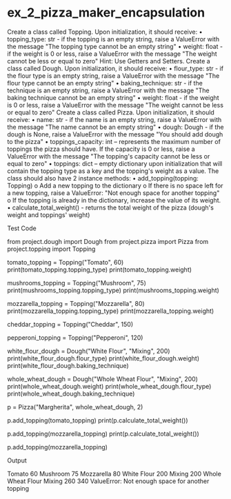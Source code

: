 # ex_2_pizza_maker_encapsulation
Create a class called Topping. Upon initialization, it should receive:
•	topping_type: str - if the topping is an empty string, raise a ValueError with the message "The topping type cannot be an empty string"
•	weight: float - if the weight is 0 or less, raise a ValueError with the message "The weight cannot be less or equal to zero"
Hint: Use Getters and Setters.
Create a class called Dough. Upon initialization, it should receive:
•	flour_type: str - if the flour type is an empty string, raise a ValueError with the message "The flour type cannot be an empty string"
•	baking_technique: str - if the technique is an empty string, raise a ValueError with the message "The baking technique cannot be an empty string"
•	weight: float - if the weight is 0 or less, raise a ValueError with the message "The weight cannot be less or equal to zero"
Create a class called Pizza. Upon initialization, it should receive:
•	name: str - if the name is an empty string, raise a ValueError with the message "The name cannot be an empty string"
•	dough: Dough - if the dough is None, raise a ValueError with the message "You should add dough to the pizza"
•	toppings_capacity: int – represents the maximum number of toppings the pizza should have. If the capacity is 0 or less, raise a ValueError with the message "The topping's capacity cannot be less or equal to zero"
•	toppings: dict – empty dictionary upon initialization that will contain the topping type as a key and the topping's weight as a value.
The class should also have 2 instance methods:
•	add_topping(topping: Topping) 
o	Add a new topping to the dictionary
o	If there is no space left for a new topping, raise a ValueError: "Not enough space for another topping"
o	If the topping is already in the dictionary, increase the value of its weight.
•	calculate_total_weight() - returns the total weight of the pizza (dough's weight and toppings' weight)


Test Code

from project.dough import Dough
from project.pizza import Pizza
from project.topping import Topping


tomato_topping = Topping("Tomato", 60)
print(tomato_topping.topping_type)
print(tomato_topping.weight)

mushrooms_topping = Topping("Mushroom", 75)
print(mushrooms_topping.topping_type)
print(mushrooms_topping.weight)

mozzarella_topping = Topping("Mozzarella", 80)
print(mozzarella_topping.topping_type)
print(mozzarella_topping.weight)

cheddar_topping = Topping("Cheddar", 150)

pepperoni_topping = Topping("Pepperoni", 120)

white_flour_dough = Dough("White Flour", "Mixing", 200)
print(white_flour_dough.flour_type)
print(white_flour_dough.weight)
print(white_flour_dough.baking_technique)

whole_wheat_dough = Dough("Whole Wheat Flour", "Mixing", 200)
print(whole_wheat_dough.weight)
print(whole_wheat_dough.flour_type)
print(whole_wheat_dough.baking_technique)

p = Pizza("Margherita", whole_wheat_dough, 2)

p.add_topping(tomato_topping)
print(p.calculate_total_weight())

p.add_topping(mozzarella_topping)
print(p.calculate_total_weight())

p.add_topping(mozzarella_topping)


Output

Tomato
60
Mushroom
75
Mozzarella
80
White Flour
200
Mixing
200
Whole Wheat Flour
Mixing
260
340
ValueError: Not enough space for another topping


